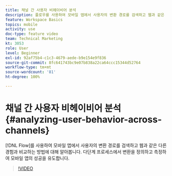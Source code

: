 ```yaml
---
title: 채널 간 사용자 비헤이비어 분석
description: 플로우를 사용하여 모바일 앱에서 사용자의 변환 경로를 검색하고 웹과 같은 다른 경험과 비교하는 방법에 대해 알아봅니다. 다단계 프로세스에서 변환을 정의하고 측정하여 모바일 앱의 성공을 유도합니다.
feature: Workspace Basics
topics: mobile
activity: use
doc-type: feature video
team: Technical Marketing
kt: 3053
role: User
level: Beginner
exl-id: 92af75b4-c1c3-4679-aede-b9e154e9f836
source-git-commit: 8fc641743bc9e07b838a22ca64ccc15344d52764
workflow-type: tm+mt
source-wordcount: '81'
ht-degree: 100%

---
```


# 채널 간 사용자 비헤이비어 분석 {#analyzing-user-behavior-across-channels}

[!DNL Flow]를 사용하여 모바일 앱에서 사용자의 변환 경로를 검색하고 웹과 같은 다른 경험과 비교하는 방법에 대해 알아봅니다. 다단계 프로세스에서 변환을 정의하고 측정하여 모바일 앱의 성공을 유도합니다.

>[!VIDEO](https://video.tv.adobe.com/v/32090/?quality=12&learn=on&captions=kor)
